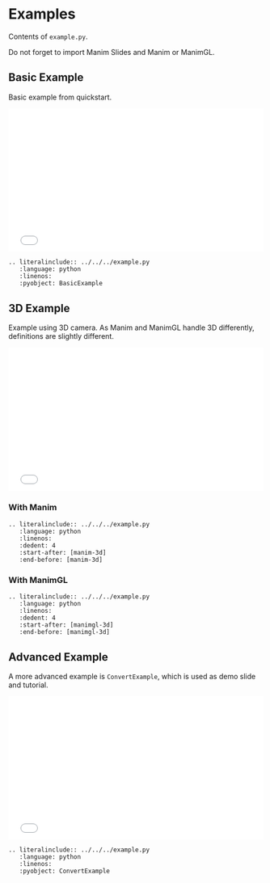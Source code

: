 # Examples

Contents of `example.py`.

Do not forget to import Manim Slides and Manim or ManimGL.

## Basic Example

Basic example from quickstart.

<div style="position:relative;padding-bottom:56.25%;"> <iframe style="width:100%;height:100%;position:absolute;left:0px;top:0px;" frameborder="0" width="100%" height="100%" allowfullscreen allow="autoplay" src="../_static/basic_example.html"></iframe></div>

```{eval-rst}
.. literalinclude:: ../../../example.py
   :language: python
   :linenos:
   :pyobject: BasicExample
```

## 3D Example

Example using 3D camera. As Manim and ManimGL handle 3D differently, definitions are slightly different.

<div style="position:relative;padding-bottom:56.25%;"> <iframe style="width:100%;height:100%;position:absolute;left:0px;top:0px;" frameborder="0" width="100%" height="100%" allowfullscreen allow="autoplay" src="../_static/three_d_example.html"></iframe></div>

### With Manim

```{eval-rst}
.. literalinclude:: ../../../example.py
   :language: python
   :linenos:
   :dedent: 4
   :start-after: [manim-3d]
   :end-before: [manim-3d]
```

### With ManimGL

```{eval-rst}
.. literalinclude:: ../../../example.py
   :language: python
   :linenos:
   :dedent: 4
   :start-after: [manimgl-3d]
   :end-before: [manimgl-3d]
```

## Advanced Example

A more advanced example is `ConvertExample`, which is used as demo slide and tutorial.

<div style="position:relative;padding-bottom:56.25%;"> <iframe style="width:100%;height:100%;position:absolute;left:0px;top:0px;" frameborder="0" width="100%" height="100%" allowfullscreen allow="autoplay" src="../_static/slides.html"></iframe></div>

```{eval-rst}
.. literalinclude:: ../../../example.py
   :language: python
   :linenos:
   :pyobject: ConvertExample
```
